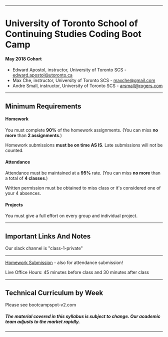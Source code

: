 -----------------------------------------
# University of Toronto School of Continuing Studies Coding Boot Camp

#### May 2018 Cohort 

* Edward Apostol, instructor, University of Toronto SCS - edward.apostol@utoronto.ca
* Max Che, instructor, University of Toronto SCS - maxche@gmail.com
* Andre Small, instructor, University of Toronto SCS - arsmall@rogers.com


-----------------------------------------


## Minimum Requirements


#### Homework


You must complete **90%** of the homework assignments. (You can miss **no more** than **2 assignments**.)


Homework submissions **must be on time AS IS**. Late submissions will not be counted.


#### Attendance


Attendance must be maintained at a **95%** rate. (You can miss **no more** than a total of **4 classes**.)


Written permission must be obtained to miss class or it's considered one of your 4 absences.


#### Projects


You must give a full effort on every group and individual project.

-----------------------------------------


## Important Links And Notes


Our slack channel is "class-1-private"

-----------------------------------------


[Homework Submission](http://bootcampspot-v2.com) - also for attendance submission!


Live Office Hours: 45 minutes before class and 30 minutes after class


-----------------------------------------
## Technical Curriculum by Week

Please see bootcampspot-v2.com

##### The material covered in this syllabus is subject to change. Our academic team adjusts to the market rapidly.

-----------------------------------------

